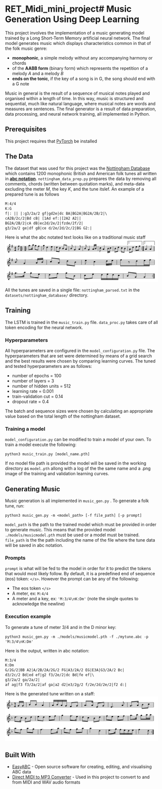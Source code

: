 # RET_Midi_mini_project# Music Generation Using Deep Learning
This project involves the implementation of a music generating model trained by a Long Short-Term Memory artificial neural network. The final model generates music which displays characteristics common in that of the folk music genre:

* **monophonic**, a simple melody without any accompanying harmony or chords
* of the **AABB form** (binary form) which represents the repetition of a melody *A* and a melody *B*
* **ends on the tonic**, if the key of a song is in G, the song should end with a G note

Music in general is the result of a sequence of musical notes played and organised within a length of time. In this way, music is structured and sequential, much like natural language, where musical notes are words and measures are sentences.
The final generator is a result of data preparation, data processing, and neural network training, all implemented in Python.

## Prerequisites
This project requires that [PyTorch](https://pytorch.org/get-started/locally/) be installed

## The Data
The dataset that was used for this project was the [Nottingham Database](http://abc.sourceforge.net/NMD/) which contains 1200 monophonic British and American folk tunes all written in [**abc notation**](http://abcnotation.com/). `nottingham_data_prep.py` prepares the data by removing all comments, chords (written between quotation marks), and meta-data excluding the meter *M*, the key *K*, and the tune itslef. An example of a prepared tune is as follows

    M:4/4
    K:G
    f|: || |:g3/2a/2 gf|gd2e|dc BA|BG2A|BG2A/2B/2|\
    cA2B/2c/2|Bd cB| [1Ad ef:|[2A2 A2||
    BG2A/2B/2|cA dB|ec2d/2e/2|fzde/2f/2|
    g3/2a/2 ge|df gB|ce d/2e/2d/2c/2|BG G2:|

Here is what the abc notated text looks like on a traditional music staff
<img src="./tune_imgs/ashover_bonnie_kate.png" width=650>

All the tunes are saved in a single file: `nottingham_parsed.txt` in the `datasets/nottingham_database/` directory.

## Training
The LSTM is trained in the `music_train.py` file. `data_proc.py` takes care of all token encoding for the neural network.

### Hyperparameters
All hyperparameters are configured in the `model_configuration.py` file. The hyperparameters that are set were determined by means of a grid search and the best results were chosen by comparing learning curves. The tuned and tested hyperparameters are as follows:
* number of epochs = 100
* number of layers = 3
* number of hidden units = 512
* learning rate = 0.001
* train-validation cut = 0.14
* dropout rate = 0.4

The batch and sequence sizes were chosen by calculating an appropriate value based on the total length of the nottingham dataset.

### Training a model
`model_configuration.py`  can be modified to train a model of your own. 
To train a model execute the following:

    python3 music_train.py [model_name.pth]

If no model file path is provided the model will be saved in the working directory as `model.pth` allong with a log of the the same name and a .png image of the training and validation learning curves.

## Generating Music
Music generation is all implemented in `music_gen.py` . To generate a folk tune, run:

	python3 music_gen.py -m <model_path> [-f file_path] [-p prompt]

`model_path` is the path to the trained model which must be provided in order to generate music. This means that the provided model `./models/musicmodel.pth` must be used or a model must be trained.
`file_path`  is the the path including the name of the file where the tune data will be saved in abc notation. 

### Prompts
`prompt` is what will be fed to the model in order for it to predict the tokens that would most likely follow. By default, it is a predefined end of sequence (eos) token: `</s>`.  However the prompt can be any of the following:
* The eos token `</s>`
* A meter, ex: `M:4/4`
* A meter and a key, ex: `'M:3/4\nK:Dm'` (note the single quotes to acknowledge the newline)

### Execution example
To generate a tune of meter 3/4 and in the D minor key:

	python3 music_gen.py -m ./models/musicmodel.pth -f ./mytune.abc -p 'M:3/4\nK:Dm'

Here is the output, written in abc notation:

    M:3/4
    K:Dm
    G/2G/2|BB A2|A/2B/2A/2G/2 FG|A3/2A/2 EG|E3A|G3/2A/2 Bc|
    d3/2c/2 Bd|ed ef|g2 f3/2e/2|dc Bd|fe ef|\
    g3/2a/2 ga/2a/2|
    af ag|f3 f3/2a/2|af ga|a2 d2|e3/2g/2 f/2e/2d/2e/2|f2 d:|

Here is the generated tune written on a staff:
<img src="./tune_imgs/generated_sample.png" width=650>

## Built With
* [EasyABC](https://www.nilsliberg.se/ksp/easyabc/) - Open source software for creating, editing, and visualising ABC data
* [Direct MIDI to MP3 Converter](https://www.pistonsoft.com/midi2mp3.html) - Used in this project to convert to and from MIDI and WAV audio formats
